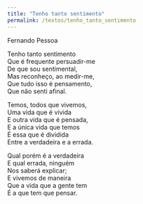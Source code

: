 ```yaml
---
title: "Tenho tanto sentimento"
permalink: /textos/tenho_tanto_sentimento
---
```


Fernando Pessoa

Tenho tanto sentimento  
Que é frequente persuadir-me  
De que sou sentimental,  
Mas reconheço, ao medir-me,  
Que tudo isso é pensamento,  
Que não senti afinal.  

Temos, todos que vivemos,  
Uma vida que é vivida  
E outra vida que é pensada,  
E a única vida que temos  
É essa que é dividida  
Entre a verdadeira e a errada.  
 
Qual porém é a verdadeira  
E qual errada, ninguém  
Nos saberá explicar;  
E vivemos de maneira  
Que a vida que a gente tem  
É a que tem que pensar.